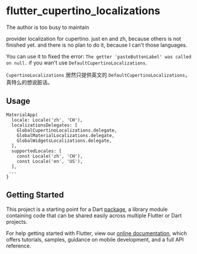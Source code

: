 # flutter_cupertino_localizations

The author is too busy to maintain

provider localization for cupertino.
just en and zh, because others is not finished yet.
and there is no plan to do it, because I can't those languages.

You can use it to fixed the error:
```The getter 'pasteButtonLabel' was called on null.```
if you wan't use ```DefaultCupertinoLocalizations```.


```CupertinoLocalizations``` 居然只提供英文的 ```DefaultCupertinoLocalizations```，真特么的想说脏话。

## Usage
```
MaterialApp(
  locale: Locale('zh', 'CH'),
  localizationsDelegates: [
    GlobalCupertinoLocalizations.delegate,
    GlobalMaterialLocalizations.delegate,
    GlobalWidgetsLocalizations.delegate,
  ],
  supportedLocales: [
    const Locale('zh', 'CH'),
    const Locale('en', 'US'),
  ],
 ...
}
```

## Getting Started

This project is a starting point for a Dart
[package](https://flutter.io/developing-packages/),
a library module containing code that can be shared easily across
multiple Flutter or Dart projects.

For help getting started with Flutter, view our
[online documentation](https://flutter.io/docs), which offers tutorials,
samples, guidance on mobile development, and a full API reference.
